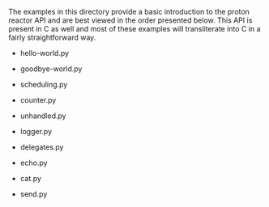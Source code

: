 The examples in this directory provide a basic introduction to the
proton reactor API and are best viewed in the order presented below.
This API is present in C as well and most of these examples will
transliterate into C in a fairly straightforward way.

  - hello-world.py
  - goodbye-world.py

  - scheduling.py
  - counter.py

  - unhandled.py
  - logger.py
  - delegates.py

  - echo.py
  - cat.py

  - send.py
